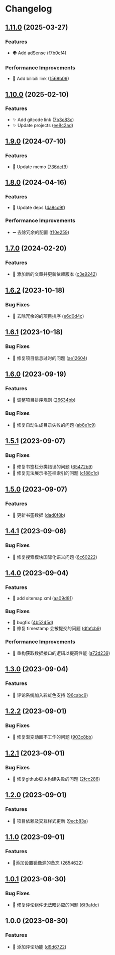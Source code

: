 # Changelog

## [1.11.0](https://github.com/viarotel/viarotel.github.io/compare/v1.10.0...v1.11.0) (2025-03-27)


### Features

* 👽️ Add adSense ([f7b0cf4](https://github.com/viarotel/viarotel.github.io/commit/f7b0cf47bb868d047c78447f24a506eb65d7e558))


### Performance Improvements

* 🚀 Add bilibili link ([1568b09](https://github.com/viarotel/viarotel.github.io/commit/1568b09a3591679c2ee26b04e5141bfeb2a48612))

## [1.10.0](https://github.com/viarotel/viarotel.github.io/compare/v1.9.0...v1.10.0) (2025-02-10)


### Features

* ✨ Add gitcode link ([7b3c83c](https://github.com/viarotel/viarotel.github.io/commit/7b3c83cecb512db01049b0119bf261a87ebad8ac))
* ✨ Update projects ([ee8c2ad](https://github.com/viarotel/viarotel.github.io/commit/ee8c2ad3d8b0b3447a78ad5f8c9cc80d361e4a88))

## [1.9.0](https://github.com/viarotel/viarotel.github.io/compare/v1.8.0...v1.9.0) (2024-07-10)


### Features

* 🚀 Update memo ([736dcf9](https://github.com/viarotel/viarotel.github.io/commit/736dcf9bcdefd80ac665c8ee19e5472d6b0a4ed7))

## [1.8.0](https://github.com/viarotel/viarotel.github.io/compare/v1.7.0...v1.8.0) (2024-04-16)


### Features

* 🚀 Update deps ([4a8cc9f](https://github.com/viarotel/viarotel.github.io/commit/4a8cc9f1c729ef726c0966da329846b614f290e4))


### Performance Improvements

* ➖ 去除冗余的配置 ([f10e259](https://github.com/viarotel/viarotel.github.io/commit/f10e259266a65ca383d326f865ed2d97b94fb919))

## [1.7.0](https://github.com/viarotel/viarotel.github.io/compare/v1.6.2...v1.7.0) (2024-02-20)


### Features

* 🎉 添加新的文章并更新依赖版本 ([c3e9242](https://github.com/viarotel/viarotel.github.io/commit/c3e9242ef069f5fbdb2e6b355949e22a30436112))

## [1.6.2](https://github.com/viarotel/viarotel.github.io/compare/v1.6.1...v1.6.2) (2023-10-18)


### Bug Fixes

* 🔧 去除冗余的的项目排序 ([e6d0d4c](https://github.com/viarotel/viarotel.github.io/commit/e6d0d4c80b5e861e3bd4b40e54f36001905f66ac))

## [1.6.1](https://github.com/viarotel/viarotel.github.io/compare/v1.6.0...v1.6.1) (2023-10-18)


### Bug Fixes

* 📝 修复项目信息过时的问题 ([ae12604](https://github.com/viarotel/viarotel.github.io/commit/ae12604025eca2638fd96688bcbd0a2c36ccf834))

## [1.6.0](https://github.com/viarotel/viarotel.github.io/compare/v1.5.1...v1.6.0) (2023-09-19)


### Features

* 🚀 调整项目排序规则 ([26634bb](https://github.com/viarotel/viarotel.github.io/commit/26634bbf7e9fa5871d1afb4a5f218fe058a157f9))


### Bug Fixes

* 🔧 修复自动生成目录失败的问题 ([ab8e1c9](https://github.com/viarotel/viarotel.github.io/commit/ab8e1c98e20bc0ec8704b2d75b5718d20175af39))

## [1.5.1](https://github.com/viarotel/viarotel.github.io/compare/v1.5.0...v1.5.1) (2023-09-07)


### Bug Fixes

* 📝 修复书签栏分类错误的问题 ([65472b9](https://github.com/viarotel/viarotel.github.io/commit/65472b9e1f4d2505affdc392c4d71fb1e5811e01))
* 🔧 修复无法展示书签栏索引的问题 ([c188c1d](https://github.com/viarotel/viarotel.github.io/commit/c188c1dd86f45b23bb41e38c375a3e811239958e))

## [1.5.0](https://github.com/viarotel/viarotel.github.io/compare/v1.4.1...v1.5.0) (2023-09-07)


### Features

* 🚀 更新书签数据 ([dad0f8b](https://github.com/viarotel/viarotel.github.io/commit/dad0f8b9c9426d950c994a0673f6bde2f1b47740))

## [1.4.1](https://github.com/viarotel/viarotel.github.io/compare/v1.4.0...v1.4.1) (2023-09-06)


### Bug Fixes

* 📝 修复搜索模块国际化语义问题 ([6c60222](https://github.com/viarotel/viarotel.github.io/commit/6c60222cc171813ab0de2e820ab3d611e5c7f101))

## [1.4.0](https://github.com/viarotel/viarotel.github.io/compare/v1.3.0...v1.4.0) (2023-09-04)


### Features

* 🚀 add sitemap.xml ([aa09d81](https://github.com/viarotel/viarotel.github.io/commit/aa09d81aec86a73ac76ab1c14a4a268b9389a09e))


### Bug Fixes

* 🐛 bugfix ([4b5245d](https://github.com/viarotel/viarotel.github.io/commit/4b5245d57dff18c63ff67fa9ec1ff49062faa33a))
* 🔧 修复 timestamp 会被提交的问题 ([dfafcb9](https://github.com/viarotel/viarotel.github.io/commit/dfafcb909e3c45f486b5851cb997f60d75da4162))


### Performance Improvements

* 🔨 重构获取数据接口的逻辑以提高性能 ([a72d239](https://github.com/viarotel/viarotel.github.io/commit/a72d239985594374e64e0d6a06524ea0d6eb7591))

## [1.3.0](https://github.com/viarotel/viarotel.github.io/compare/v1.2.2...v1.3.0) (2023-09-04)


### Features

* 🚀 评论系统加入彩虹色支持 ([96cabc9](https://github.com/viarotel/viarotel.github.io/commit/96cabc973a0f51c649eca509b12aaceec3797181))

## [1.2.2](https://github.com/viarotel/viarotel.github.io/compare/v1.2.1...v1.2.2) (2023-09-01)


### Bug Fixes

* 🔧 修复渐变动画不工作的问题 ([903c8bb](https://github.com/viarotel/viarotel.github.io/commit/903c8bb16845f1fae7b2923e5b7c7661650fa9a6))

## [1.2.1](https://github.com/viarotel/viarotel.github.io/compare/v1.2.0...v1.2.1) (2023-09-01)


### Bug Fixes

* 🔧 修复github脚本构建失败的问题 ([2fcc288](https://github.com/viarotel/viarotel.github.io/commit/2fcc28820dea0f2001b5e2fffc8fb0fec9ed8ec1))

## [1.2.0](https://github.com/viarotel/viarotel.github.io/compare/v1.1.0...v1.2.0) (2023-09-01)


### Features

* 🚀 项目依赖及交互样式更新 ([9ecb83a](https://github.com/viarotel/viarotel.github.io/commit/9ecb83abff5c258a2c54abfb6a82529abecef4a6))

## [1.1.0](https://github.com/viarotel/viarotel.github.io/compare/v1.0.1...v1.1.0) (2023-09-01)


### Features

* 📝添加设置镜像源的备忘 ([2654622](https://github.com/viarotel/viarotel.github.io/commit/26546227599a774b1ca5e8a210d21bbbcf1e4a58))

## [1.0.1](https://github.com/viarotel/viarotel.github.io/compare/v1.0.0...v1.0.1) (2023-08-30)


### Bug Fixes

* 🔧 修复评论组件无法暗适应的问题 ([6f9afde](https://github.com/viarotel/viarotel.github.io/commit/6f9afde492bd72e629ba96768780584e8ee352f2))

## 1.0.0 (2023-08-30)


### Features

* 🚀 添加评论功能 ([d9d6722](https://github.com/viarotel/viarotel.github.io/commit/d9d6722206fa5ecb4d7481da93232165f6c33a2c))
